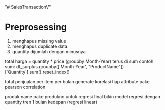"# SalesTransactionV" 
# Preprosessing
1. menghapus missing value
2. menghapus duplicate data
3. quantity dijumlah dengan minusnya

total harga = quantity * price (groupby Month-Year) terus di sum
contoh sum: df_surplus.groupby(['Month-Year', "ProductName"])['Quantity'].sum().reset_index()


total penjualan per item per bulan
generate korelasi tiap attribute
pake pearson correlation

produk name pake produkno untuk regresi
final bikin model regresi dengan quantity
tren 1 bulan kedepan (regresi linear)
